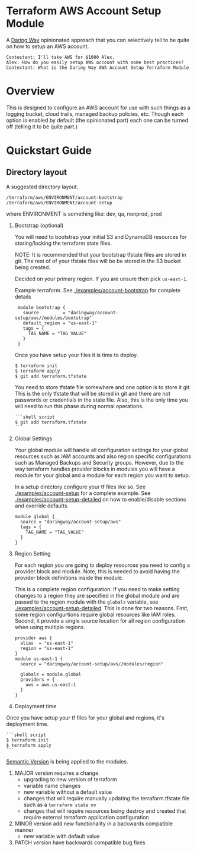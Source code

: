 # Terraform AWS Account Setup Module
A [Daring Way](https://www/daringway.com/) opinionated approach that you can selectively tell to be quite on how to setup an AWS account.

    Contestant: I'll take AWS for $1000 Alex.
    Alex: How do you easily setup AWS account with some best practices?
    Contestant: What is the Daring Way AWS Account Setup Terraform Module

# Overview

This is designed to configure an AWS account for use with such things as a 
logging bucket, cloud trails, managed backup policies, etc.  Though each option is 
enabled by default (the opinionated part) each one can be turned off (telling it to be quite part.)



# Quickstart Guide

## Directory layout
A suggested directory layout.

```
/terraform/aws/ENVIRONMENT/account-bootstrap
/terraform/aws/ENVIRONMENT/account-setup
```

where ENVIRONMENT is something like:  dev, qa, nonprod, prod

1) Bootstrap (optional)

    You will need to bootstrap your initial S3 and DynamoDB resources for storing/locking the terraform state files.
    
    NOTE: It is recommended that your bootstrap tfstate files are stored in git. The rest of of your tfstate files will 
    be be stored in the S3 bucket being created.
    
    Decided on your primary region.  If you are unsure then pick `us-east-1`.
    
   Example terraform.  See [./examples/account-bootstrap](./examples/account-bootstrap) for complete details
   
   ```hcl-terraform
    module bootstrap {
      source         = "daringway/account-setup/aws//modules/bootstrap"
      default_region = "us-east-1"
      tags = {
        TAG_NAME = "TAG_VALUE"
      }
    }
    ```
   
   Once you have setup your files it is time to deploy.
    
    ```shell script
    $ terraform init
    $ terraform apply
    $ git add terraform.tfstate
    ```
   
   You need to store tfstate file somewhere and one option is to store it git.  This is the only tfstate 
   that will be stored in git and there are not passwords or credentials in the state file.  Also, this is the only time
   you will need to run this phase during normal operations. 
   
       ```shell script
       $ git add terraform.tfstate
       ```

2) Global Settings

    Your global module will handle all configuration settings for your global resources such as IAM accounts and 
    also region specific configurations such as Managed Backups and Security groups.  However, due to the way 
    terraform handles provider blocks in modules you will have a module for your global and a module for each 
    region you want to setup.
    
   In a setup directory configure your tf files like so.  See [./examples/account-setup](./examples/account-setup) for 
   a complete example.  See [./examples/account-setup-detailed](./examples/account-setup-detailed) on how to enable/disable 
   sections and override defaults.
   
   ```hcl-terraform
   module global {
     source = "daringway/account-setup/aws"
     tags = {
       TAG_NAME = "TAG_VALUE"
     }
   }
   ```
    
3) Region Setting

    For each region you are going to deploy resources you need to config a provider block and module.   Note, this is 
    needed to avoid having the provider block definitions inside the module.
    
    This is a complete region configuration.  If you need to make setting changes to a region they are specified in the 
    global module and are passed to the region module with the `globals` variable, see [./examples/account-setup-detailed](./examples/account-setup-detailed).  This is done for two 
    reasons.  First, some region configurtions require global resources like IAM roles.  Second, it provide a single 
    source location for all region configuration when using multiple regions. 
    
    ```hcl-terraform
    provider aws {
      alias  = "us-east-1"
      region = "us-east-1"
    }
    module us-east-1 {
      source = "daringway/account-setup/aws//modules/region"
    
      globals = module.global
      providers = {
        aws = aws.us-east-1
      }
    }
    ```

4) Deployment time

  Once you have setup your tf files for your global and regions, it's deployment time.
  
    ```shell script
    $ terraform init
    $ terraform apply
    ```

[Semantic Version](https://semver.org) is being applied to the modules. 

1. MAJOR version requires a change. 
    - upgrading to new version of terraform
    - variable name changes
    - new variable without a default value
    - changes that will require manually updating the terraform.tfstate file such as a `terraform state mv`
    - changes that will require resources being destroy and created that require external terraform application configuration
2. MINOR version add new functionality in a backwards compatible manner
    - new variable with default value
3. PATCH version have backwards compatible bug fixes